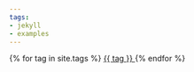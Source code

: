 ```yaml
---
tags:
- jekyll
- examples
---
```


{% for tag in site.tags %}
<a href="{{ site.baseurl }}/tags#{{ tag }}"> {{ tag }} </a>
{% endfor %}

